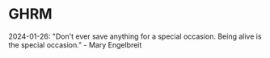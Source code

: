 # GHRM

2024-01-26: "Don't ever save anything for a special occasion. Being alive is the special occasion." - Mary Engelbreit